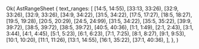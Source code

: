 Ok(
    AstRangeSheet {
        text_ranges: [
            [14:5, 14:55),
            [33:13, 33:26),
            [32:9, 33:26),
            [32:9, 33:26),
            [34:9, 34:22),
            [31:5, 34:22),
            [17:5, 17:27),
            [18:5, 18:27),
            [19:5, 19:28),
            [20:5, 20:29),
            [24:5, 24:99),
            [31:5, 34:22),
            [35:5, 35:22),
            [39:9, 39:72),
            [38:5, 39:72),
            [38:5, 39:72),
            [40:5, 40:36),
            [1:1, 1:49),
            [2:1, 2:43),
            [3:1, 3:44),
            [4:1, 4:45),
            [5:1, 5:23),
            [6:1, 6:23),
            [7:1, 7:25),
            [8:1, 8:27),
            [9:1, 9:53),
            [10:1, 10:20),
            [11:1, 11:26),
            [13:1, 14:55),
            [16:1, 35:22),
            [37:1, 40:36),
        ],
    },
)